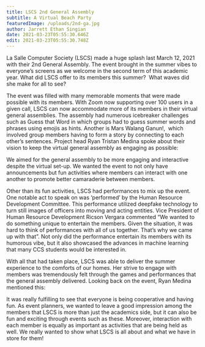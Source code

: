 ```yaml
---
title: LSCS 2nd General Assembly
subtitle: A Virtual Beach Party
featuredImage: /uploads/2nd-ga.jpg
author: Jarrett Ethan Singian
date: 2021-03-23T05:55:30.646Z
edit: 2021-03-23T05:55:30.748Z
---
```

<!--StartFragment-->

La Salle Computer Society (LSCS) made a huge splash last March 12, 2021 with their 2nd General Assembly. The event brought in the summer vibes to everyone’s screens as we welcome in the second term of this academic year. What did LSCS offer to its members this summer?  What waves did she make for all to see?



The event was filled with many memorable moments that were made possible with its members. With Zoom now supporting over 100 users in a given call, LSCS can now accommodate more of its members in their virtual general assemblies. The assembly had numerous icebreaker challenges such as Guess that Word in which groups had to guess summer words and phrases using emojis as hints. Another is Mars Walang Ganun!,  which involved group members having to form a story by connecting to each other’s sentences. Project head Ryan Tristan Medina spoke about their vision to keep the virtual general assembly as engaging as possible:



We aimed for the general assembly to be more engaging and interactive despite the virtual set-up. We wanted the event to not only have announcements but fun activities where members can interact with one another to promote better camaraderie between members. 



Other than its fun activities, LSCS had performances to mix up the event. One notable act to speak on was ‘performed’ by the Human Resource Development Committee. This performance utilized deepfake technology to turn still images of officers into moving and acting entities. Vice President of Human Resource Development Ricson Vergara commented “We wanted to do something unique to entertain the members. Given the situation, it was hard to think of performances with all of us together. That’s why we came up with that”. Not only did the performance entertain its members with its humorous vibe, but it also showcased the advances in machine learning that many CCS students would be interested in. 



With all that had taken place, LSCS was able to deliver the summer experience to the comforts of our homes. Her strive to engage with members was tremendously felt through the games and performances that the general assembly delivered. Looking back on the event, Ryan Medina mentioned this:



It was really fulfilling to see that everyone is being cooperative and having fun. As event planners, we wanted to leave a good impression among the members that LSCS is more than just the academics side, but it can also be fun and exciting through events such as these. Moreover, interaction with each member is equally as important as activities that are being held as well. We really wanted to show what LSCS is all about and what we have in store for them!

<!--EndFragment-->